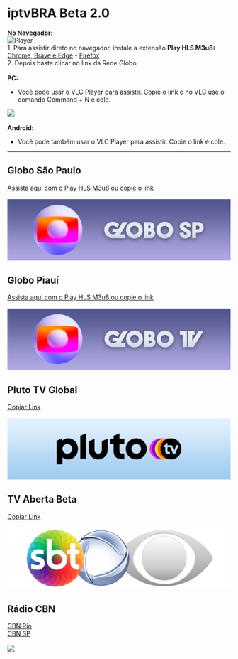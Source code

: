 # iptvBRA Beta 2.0

__No Navegador:__
<br>
![Player](https://i.imgur.com/JxVVqNm.png)
<br>
1.
Para assistir direto no navegador, instale a extensão __Play HLS M3u8:__
<a href="https://chrome.google.com/webstore/detail/play-hls-m3u8/ckblfoghkjhaclegefojbgllenffajdc"> Chrome, Brave e Edge</a> - <a href="https://addons.mozilla.org/en-US/firefox/addon/play-hls-chrome/"> Firefox</a>
<br>
2. Depois basta clicar no link da Rede Globo.
<br>
<br>
__PC:__
 - Você pode usar o VLC Player para assistir. Copie o link e no VLC use o comando Command + N e cole.

<img src="https://upload.wikimedia.org/wikipedia/commons/thumb/e/e6/VLC_Icon.svg/904px-VLC_Icon.svg.png" height="80" class="center"  >   </img> 

__Android:__
 - Você pode também usar o VLC Player para assistir. Copie o link e cole.
----------------------------------------------------------------------------

## Globo São Paulo
<a href="https://raw.githubusercontent.com/xicobiu/iptvBRA/main/.github/GloboTV-SP.m3u8"> Assista aqui com o Play HLS M3u8 ou copie o link</a> 
<br>
<br>
<img src="https://raw.githubusercontent.com/xicobiu/iptvBRA/main/.github/logo/Rede-Globo-SP-Banner.png"> </img> 
<br>

<!--
## Globo Rio
<a href="https://raw.githubusercontent.com/xicobiu/iptvBRA/main/.github/GloboTV-RJ.m3u8"> Assista aqui com o Play HLS M3u8 ou copie o link</a> 
<br>
<br>
<img src="https://raw.githubusercontent.com/xicobiu/iptvBRA/main/.github/logo/Rede-Globo-RJ-Banner-Carnaval-22.png"> </img> 
<br>
-->

## Globo Piauí
<a href="https://raw.githubusercontent.com/xicobiu/iptvBRA/main/.github/GloboTV-PI.m3u8"> Assista aqui com o Play HLS M3u8 ou copie o link</a> 
<br>
<br>
<img src="https://raw.githubusercontent.com/xicobiu/iptvBRA/main/.github/logo/Rede-Globo-TV-Banner.png"> </img> 
<br>

##  Pluto TV Global 
<a href="https://raw.githubusercontent.com/xicobiu/iptvBRA/main/.github/PLUTO%20TV%20Global.m3u"> Copiar Link<br></a>
<br>
<img src="https://raw.githubusercontent.com/xicobiu/iptvBRA/main/.github/logo/Pluto-TV-Logo-Xicobiu.png"> </img>


## TV Aberta Beta 
<a href="https://raw.githubusercontent.com/xicobiu/iptvBRA/main/.github/tv-aberta"> Copiar Link<br></a>
<br>
<img src="https://raw.githubusercontent.com/xicobiu/iptvBRA/main/.github/logo/TV-Aberta-Logo.png"> </img>

## Rádio CBN
<a href="https://medias.sgr.globo.com/hls/vCBNRJ/vCBNRJ.m3u8"> CBN Rio</a> 
<br>
<a href="https://medias.sgr.globo.com/hls/vCBNSP/vCBNSP.m3u8"> CBN SP<br></a> 
<br>
<img src="https://raw.githubusercontent.com/xicobiu/iptvBRA/main/.github/logo/R%C3%A1dio-CBN.png"> </img> 
<br>
